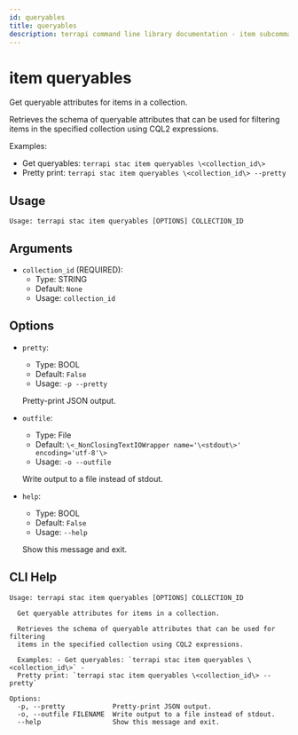 ```yaml
---
id: queryables
title: queryables
description: terrapi command line library documentation - item subcommand
---
```


# item queryables

Get queryable attributes for items in a collection.

Retrieves the schema of queryable attributes that can be used for filtering items
in the specified collection using CQL2 expressions.

Examples:
- Get queryables: `terrapi stac item queryables \<collection_id\>`
- Pretty print: `terrapi stac item queryables \<collection_id\> --pretty`


## Usage

```
Usage: terrapi stac item queryables [OPTIONS] COLLECTION_ID
```

## Arguments

* `collection_id` (REQUIRED):
    * Type: STRING
    * Default: `None`
    * Usage: `collection_id`


## Options

* `pretty`:
    * Type: BOOL
    * Default: `False`
    * Usage: `-p
--pretty`

    Pretty-print JSON output.



* `outfile`:
    * Type: File
    * Default: `\<_NonClosingTextIOWrapper name='\<stdout\>' encoding='utf-8'\>`
    * Usage: `-o
--outfile`

    Write output to a file instead of stdout.



* `help`:
    * Type: BOOL
    * Default: `False`
    * Usage: `--help`

    Show this message and exit.



## CLI Help

```
Usage: terrapi stac item queryables [OPTIONS] COLLECTION_ID

  Get queryable attributes for items in a collection.

  Retrieves the schema of queryable attributes that can be used for filtering
  items in the specified collection using CQL2 expressions.

  Examples: - Get queryables: `terrapi stac item queryables \<collection_id\>` -
  Pretty print: `terrapi stac item queryables \<collection_id\> --pretty`

Options:
  -p, --pretty            Pretty-print JSON output.
  -o, --outfile FILENAME  Write output to a file instead of stdout.
  --help                  Show this message and exit.
```

